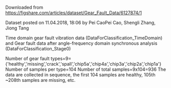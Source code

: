 Downloaded from https://figshare.com/articles/dataset/Gear_Fault_Data/6127874/1

Dataset posted on 11.04.2018, 18:06 by Pei CaoPei Cao, Shengli Zhang, Jiong Tang

Time domain gear fault vibration data (DataForClassification_TimeDomain)
and
Gear fault data after angle-frequency domain synchronous analysis (DataForClassification_Stage0)

Number of gear fault types=9={'healthy','missing','crack','spall','chip5a','chip4a','chip3a','chip2a','chip1a'}
Number of samples per type=104
Number of total samples=9x104=936
The data are collected in sequence, the first 104 samples are healthy, 105th ~208th samples are missing, etc.